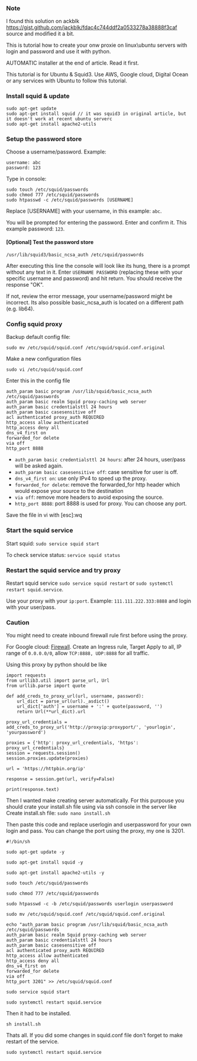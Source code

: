### Note
I found this solution on ackblk https://gist.github.com/jackblk/fdac4c744ddf2a0533278a38888f3caf source and modified it a bit. 

This is tutorial how to create your onw proxie on linux\ubuntu servers with login and password and use it with python. 

AUTOMATIC installer at the end of article. Read it first.

This tutorial is for Ubuntu & Squid3. Use AWS, Google cloud, Digital Ocean or any services with Ubuntu to follow this tutorial.

### Install squid & update
```
sudo apt-get update
sudo apt-get install squid // it was squid3 in original article, but it doesn't work at recent ubuntu serverc
sudo apt-get install apache2-utils
```

### Setup the password store
Choose a username/password. Example:
```
username: abc
password: 123
```
Type in console:
```
sudo touch /etc/squid/passwords
sudo chmod 777 /etc/squid/passwords
sudo htpasswd -c /etc/squid/passwords [USERNAME]
```

Replace [USERNAME] with your username, in this example: ```abc```.

You will be prompted for entering the password. Enter and confirm it. This example password: ```123```.


#### [Optional] Test the password store

```
/usr/lib/squid3/basic_ncsa_auth /etc/squid/passwords
```

After executing this line the console will look like its hung, there is a prompt without any text in it. Enter ```USERNAME PASSWORD``` (replacing these with your specific username and password) and hit return. You should receive the response "OK".

If not, review the error message, your username/password might be incorrect. Its also possible basic_ncsa_auth is located on a different path (e.g. lib64).

### Config squid proxy

Backup default config file:
```
sudo mv /etc/squid/squid.conf /etc/squid/squid.conf.original
```

Make a new configuration files
```
sudo vi /etc/squid/squid.conf
```

Enter this in the config file
```
auth_param basic program /usr/lib/squid/basic_ncsa_auth /etc/squid/passwords
auth_param basic realm Squid proxy-caching web server
auth_param basic credentialsttl 24 hours
auth_param basic casesensitive off
acl authenticated proxy_auth REQUIRED
http_access allow authenticated
http_access deny all
dns_v4_first on
forwarded_for delete
via off
http_port 8888
```

* ```auth_param basic credentialsttl 24 hours```: after 24 hours, user/pass will be asked again.
* ```auth_param basic casesensitive off```: case sensitive for user is off.
* ```dns_v4_first on```: use only IPv4 to speed up the proxy.
* ```forwarded_for delete```: remove the forwarded_for http header which would expose your source to the destination
* ```via off```: remove more headers to avoid exposing the source.
* ```http_port 8888```: port 8888 is used for proxy. You can choose any port.

Save the file in vi with [esc]:wq

### Start the squid service
Start squid: ```sudo service squid start```

To check service status: ```service squid status```

### Restart the squid service and try proxy
Restart squid service
```sudo service squid restart``` or ```sudo systemctl restart squid.service```.

Use your proxy with your ```ip:port```. Example: ```111.111.222.333:8888``` and login with your user/pass.

### Caution
You might need to create inbound firewall rule first before using the proxy.

For Google cloud: [Firewall](https://console.cloud.google.com/networking/firewalls/). Create an Ingress rule, Target Apply to all, IP range of ```0.0.0.0/0```, allow ```TCP:8888, UDP:8888``` for all traffic.


Using this proxy by python should be like 

```
import requests
from urllib3.util import parse_url, Url
from urllib.parse import quote

def add_creds_to_proxy_url(url, username, password):
    url_dict = parse_url(url)._asdict()
    url_dict['auth'] = username + ':' + quote(password, '')
    return Url(**url_dict).url

proxy_url_credentials = add_creds_to_proxy_url('http://proxyip:proxyport/', 'yourlogin', 'yourpassword')

proxies = {'http': proxy_url_credentials, 'https': proxy_url_credentials}
session = requests.session()
session.proxies.update(proxies)

url = 'https://httpbin.org/ip'

response = session.get(url, verify=False)

print(response.text)
```

Then I wanted make creating server automatically. For this purpouse you should crate your install.sh file using via ssh console in the server like
Create install.sh file: ```sudo nano install.sh```

Then paste this code and replace userlogin and userpassword for your own login and pass. You can change the port using the proxy, my one is 3201. 
```
#!/bin/sh

sudo apt-get update -y

sudo apt-get install squid -y

sudo apt-get install apache2-utils -y

sudo touch /etc/squid/passwords

sudo chmod 777 /etc/squid/passwords

sudo htpasswd -c -b /etc/squid/passwords userlogin userpassword

sudo mv /etc/squid/squid.conf /etc/squid/squid.conf.original

echo "auth_param basic program /usr/lib/squid/basic_ncsa_auth /etc/squid/passwords
auth_param basic realm Squid proxy-caching web server
auth_param basic credentialsttl 24 hours
auth_param basic casesensitive off
acl authenticated proxy_auth REQUIRED
http_access allow authenticated
http_access deny all
dns_v4_first on
forwarded_for delete
via off
http_port 3201" >> /etc/squid/squid.conf

sudo service squid start

sudo systemctl restart squid.service
```
Then it had to be installed. 
```
sh install.sh
```

Thats all. If you did some changes in squid.conf file don't forget to make restart of the service. 
```
sudo systemctl restart squid.service
```
